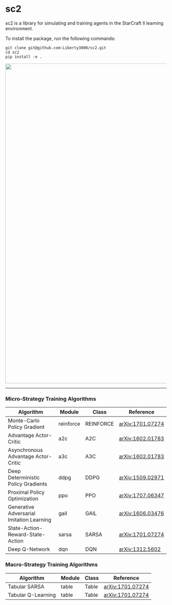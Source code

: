 # sc2

sc2 is a library for simulating and training agents in the StarCraft II learning environment.

To install the package, run the following commands:
```
git clone git@github.com:Liberty3000/sc2.git
cd sc2
pip install -e .
```

<img align="center" src="https://lh3.googleusercontent.com/9iFtbADMvedQJRm_IjHb2tT5swr03ZUdK2CQPeDmNocJKU9dYMySEjP_kLs9Iyx8PputYY8xbaRCcaYas7GAjgRIRQ2-xSnItquZMPc=w1440" width="1000"/>

______________
### Micro-Strategy Training Algorithms
| Algorithm                                 | Module    | Class     | Reference                                            |
|-------------------------------------------|-----------|-----------|------------------------------------------------------|
| Monte-Carlo Policy Gradient               | reinforce | REINFORCE | [arXiv:1701.07274](https://arxiv.org/abs/1701.07274) |
| Advantage Actor-Critic                    | a2c       | A2C       | [arXiv:1602.01783](https://arxiv.org/abs/1602.01783) |
| Asynchronous Advantage Actor-Critic       | a3c       | A3C       | [arXiv:1602.01783](https://arxiv.org/abs/1602.01783) |
| Deep Deterministic Policy Gradients       | ddpg      | DDPG      | [arXiv:1509.02971](https://arxiv.org/abs/1509.02971) |
| Proximal Policy Optimization              | ppo       | PPO       | [arXiv:1707.06347](https://arxiv.org/abs/1707.06347) |
| Generative Adversarial Imitation Learning | gail      | GAIL      | [arXiv:1606.03476](https://arxiv.org/abs/1606.03476) |
| State-Action-Reward-State-Action          | sarsa     | SARSA     | [arXiv:1701.07274](https://arxiv.org/abs/1701.07274) |
| Deep Q-Network                            | dqn       | DQN       | [arXiv:1312.5602](https://arxiv.org/abs/1312.5602)   |

### Macro-Strategy Training Algorithms
| Algorithm                                 | Module | Class | Reference                                            |
|-------------------------------------------|--------|-------|------------------------------------------------------|
| Tabular SARSA                             | table  | Table | [arXiv:1701.07274](https://arxiv.org/abs/1701.07274) |
| Tabular Q-Learning                        | table  | Table | [arXiv:1701.07274](https://arxiv.org/abs/1701.07274) |
